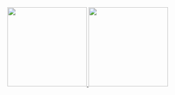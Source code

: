 <div>
<a href="https://github.com/yannymoscovits">
<img loading="lazy" height="180em" src="https://github-readme-stats.vercel.app/api/top-langs/?username=yannymoscovits&layout=compact&langs_count=7&theme=dracula"/>
<img loading="lazy" height="180em" src="https://github-readme-stats.vercel.app/api?username=yannymoscovits&show_icons=true&theme=dracula&include_all_commits=true&count_private=true"/>
</div>



